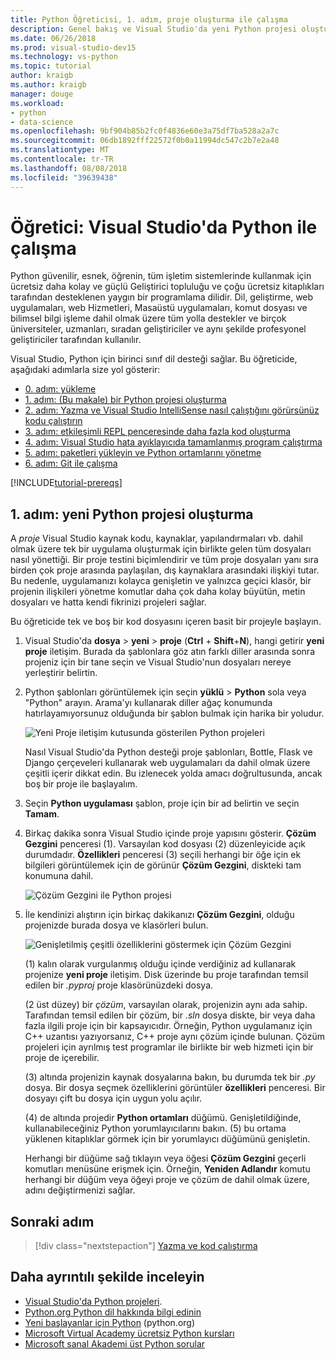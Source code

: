 ```yaml
---
title: Python Öğreticisi, 1. adım, proje oluşturma ile çalışma
description: Genel bakış ve Visual Studio'da yeni Python projesi oluşturma ve önkoşulları de dahil olmak üzere, Python özelliklerine ilişkin bir çekirdek Kılavuz 1. adım.
ms.date: 06/26/2018
ms.prod: visual-studio-dev15
ms.technology: vs-python
ms.topic: tutorial
author: kraigb
ms.author: kraigb
manager: douge
ms.workload:
- python
- data-science
ms.openlocfilehash: 9bf904b85b2fc0f4836e60e3a75df7ba528a2a7c
ms.sourcegitcommit: 06db1892fff22572f0b0a11994dc547c2b7e2a48
ms.translationtype: MT
ms.contentlocale: tr-TR
ms.lasthandoff: 08/08/2018
ms.locfileid: "39639438"
---
```

# <a name="tutorial-work-with-python-in-visual-studio"></a>Öğretici: Visual Studio'da Python ile çalışma

Python güvenilir, esnek, öğrenin, tüm işletim sistemlerinde kullanmak için ücretsiz daha kolay ve güçlü Geliştirici topluluğu ve çoğu ücretsiz kitaplıkları tarafından desteklenen yaygın bir programlama dilidir. Dil, geliştirme, web uygulamaları, web Hizmetleri, Masaüstü uygulamaları, komut dosyası ve bilimsel bilgi işleme dahil olmak üzere tüm yolla destekler ve birçok üniversiteler, uzmanları, sıradan geliştiriciler ve aynı şekilde profesyonel geliştiriciler tarafından kullanılır.

Visual Studio, Python için birinci sınıf dil desteği sağlar. Bu öğreticide, aşağıdaki adımlarla size yol gösterir:

- [0. adım: yükleme](tutorial-working-with-python-in-visual-studio-step-00-installation.md)
- [1. adım: (Bu makale) bir Python projesi oluşturma](#step-1-create-a-new-python-project)
- [2. adım: Yazma ve Visual Studio IntelliSense nasıl çalıştığını görürsünüz kodu çalıştırın](tutorial-working-with-python-in-visual-studio-step-02-writing-code.md)
- [3. adım: etkileşimli REPL penceresinde daha fazla kod oluşturma](tutorial-working-with-python-in-visual-studio-step-03-interactive-repl.md)
- [4. adım: Visual Studio hata ayıklayıcıda tamamlanmış program çalıştırma](tutorial-working-with-python-in-visual-studio-step-04-debugging.md)
- [5. adım: paketleri yükleyin ve Python ortamlarını yönetme](tutorial-working-with-python-in-visual-studio-step-05-installing-packages.md)
- [6. adım: Git ile çalışma](tutorial-working-with-python-in-visual-studio-step-06-working-with-git.md)

[!INCLUDE[tutorial-prereqs](includes/tutorial-prereqs.md)]

## <a name="step-1-create-a-new-python-project"></a>1. adım: yeni Python projesi oluşturma

A *proje* Visual Studio kaynak kodu, kaynaklar, yapılandırmaları vb. dahil olmak üzere tek bir uygulama oluşturmak için birlikte gelen tüm dosyaları nasıl yönettiği. Bir proje testini biçimlendirir ve tüm proje dosyaları yanı sıra birden çok proje arasında paylaşılan, dış kaynaklara arasındaki ilişkiyi tutar. Bu nedenle, uygulamanızı kolayca genişletin ve yalnızca geçici klasör, bir projenin ilişkileri yönetme komutlar daha çok daha kolay büyütün, metin dosyaları ve hatta kendi fikrinizi projeleri sağlar.

Bu öğreticide tek ve boş bir kod dosyasını içeren basit bir projeyle başlayın.

1. Visual Studio'da **dosya** > **yeni** > **proje** (**Ctrl** + **Shift**+**N**), hangi getirir **yeni proje** iletişim. Burada da şablonlara göz atın farklı diller arasında sonra projeniz için bir tane seçin ve Visual Studio'nun dosyaları nereye yerleştirir belirtin.

1. Python şablonları görüntülemek için seçin **yüklü** > **Python** sola veya "Python" arayın. Arama'yı kullanarak diller ağaç konumunda hatırlayamıyorsunuz olduğunda bir şablon bulmak için harika bir yoludur.

    ![Yeni Proje iletişim kutusunda gösterilen Python projeleri](media/vs-getting-started-python-01-new-project.png)

    Nasıl Visual Studio'da Python desteği proje şablonları, Bottle, Flask ve Django çerçeveleri kullanarak web uygulamaları da dahil olmak üzere çeşitli içerir dikkat edin. Bu izlenecek yolda amacı doğrultusunda, ancak boş bir proje ile başlayalım.

1. Seçin **Python uygulaması** şablon, proje için bir ad belirtin ve seçin **Tamam**.

1. Birkaç dakika sonra Visual Studio içinde proje yapısını gösterir. **Çözüm Gezgini** penceresi (1). Varsayılan kod dosyası (2) düzenleyicide açık durumdadır. **Özellikleri** penceresi (3) seçili herhangi bir öğe için ek bilgileri görüntülemek için de görünür **Çözüm Gezgini**, diskteki tam konumuna dahil.

    ![Çözüm Gezgini ile Python projesi](media/vs-getting-started-python-02-windows.png)

1. İle kendinizi alıştırın için birkaç dakikanızı **Çözüm Gezgini**, olduğu projenizde burada dosya ve klasörleri bulun.

    ![Genişletilmiş çeşitli özelliklerini göstermek için Çözüm Gezgini](media/vs-getting-started-python-03-solution-explorer.png)

    (1) kalın olarak vurgulanmış olduğu içinde verdiğiniz ad kullanarak projenize **yeni proje** iletişim. Disk üzerinde bu proje tarafından temsil edilen bir *.pyproj* proje klasörünüzdeki dosya.

    (2 üst düzey) bir *çözüm*, varsayılan olarak, projenizin aynı ada sahip. Tarafından temsil edilen bir çözüm, bir *.sln* dosya diskte, bir veya daha fazla ilgili proje için bir kapsayıcıdır. Örneğin, Python uygulamanız için C++ uzantısı yazıyorsanız, C++ proje aynı çözüm içinde bulunan. Çözüm projeleri için ayrılmış test programlar ile birlikte bir web hizmeti için bir proje de içerebilir. 

    (3) altında projenizin kaynak dosyalarına bakın, bu durumda tek bir *.py* dosya. Bir dosya seçmek özelliklerini görüntüler **özellikleri** penceresi. Bir dosyayı çift bu dosya için uygun yolu açılır.

    (4) de altında projedir **Python ortamları** düğümü. Genişletildiğinde, kullanabileceğiniz Python yorumlayıcılarını bakın. (5) bu ortama yüklenen kitaplıklar görmek için bir yorumlayıcı düğümünü genişletin.

    Herhangi bir düğüme sağ tıklayın veya öğesi **Çözüm Gezgini** geçerli komutları menüsüne erişmek için. Örneğin, **Yeniden Adlandır** komutu herhangi bir düğüm veya öğeyi proje ve çözüm de dahil olmak üzere, adını değiştirmenizi sağlar.

## <a name="next-step"></a>Sonraki adım

> [!div class="nextstepaction"]
> [Yazma ve kod çalıştırma](tutorial-working-with-python-in-visual-studio-step-02-writing-code.md)

## <a name="go-deeper"></a>Daha ayrıntılı şekilde inceleyin

- [Visual Studio'da Python projeleri](managing-python-projects-in-visual-studio.md).
- [Python.org Python dil hakkında bilgi edinin](https://www.python.org)
- [Yeni başlayanlar için Python](https://www.python.org/about/gettingstarted/) (python.org)
- [Microsoft Virtual Academy ücretsiz Python kursları](https://mva.microsoft.com/search/SearchResults.aspx#!q=python)
- [Microsoft sanal Akademi üst Python sorular](https://aka.ms/mva-top-python-questions)
